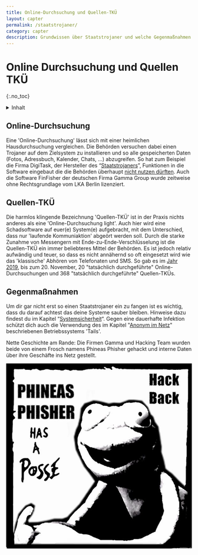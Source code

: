 ```yaml
---
title: Online-Durchsuchung und Quellen-TKÜ
layout: capter
permalink: /staatstrojaner/
category: capter
description: Grundwissen über Staatstrojaner und welche Gegenmaßnahmen du treffen kannst.
---
```

# Online Durchsuchung und Quellen TKÜ
{:.no_toc}

<details markdown="block">
  <summary>
    Inhalt
  </summary>
* TOC
{:toc}
</details>

## Online-Durchsuchung

Eine 'Online-Durchsuchung' lässt sich mit einer heimlichen Hausdurchsuchung vergleichen.
Die Behörden versuchen dabei einen Trojaner auf dem Zielsystem zu installieren und so alle gespeicherten Daten (Fotos, Adressbuch, Kalender, Chats, ...) abzugreifen.
So hat zum Beispiel die Firma DigiTask, der Hersteller des “[Staatstrojaners](https://youtu.be/8REBKuFGfk8)”, Funktionen in die Software eingebaut die die Behörden überhaupt [nicht nutzen dürften](https://www.ccc.de/de/updates/2011/staatstrojaner).
Auch die Software FinFisher der deutschen Firma Gamma Group wurde zeitweise ohne Rechtsgrundlage vom LKA Berlin lizenziert.

## Quellen-TKÜ

Die harmlos klingende Bezeichnung 'Quellen-TKÜ' ist in der Praxis nichts anderes als eine 'Online-Durchsuchung light'.
Auch hier wird eine Schadsoftware auf euer(e) System(e) aufgebracht, mit dem Unterschied, dass nur 'laufende Kommuniaktion' abgeört werden soll.
Durch die starke Zunahme von Messengern mit Ende-zu-Ende-Verschlüsselung ist die Quellen-TKÜ ein immer beliebteres Mittel der Behörden.
Es ist jedoch relativ aufwändig und teuer, so dass es nicht annähernd so oft eingesetzt wird wie das 'klassische' Abhören von Telefonaten und SMS.
So gab es im [Jahr 2019](https://netzpolitik.org/2020/justizstatistik-2019-die-polizei-setzt-taeglich-staatstrojaner-ein/), bis zum 20. November, 20 "tatsächlich durchgeführte" Online-Durchsuchungen und 368 "tatsächlich durchgeführte" Quellen-TKÜs.

## Gegenmaßnahmen

Um dir gar nicht erst so einen Staatstrojaner ein zu fangen ist es wichtig, dass du darauf achtest das deine Systeme sauber bleiben.
Hinweise dazu findest du im Kapitel “[Systemsicherheit](/systemsicherheit/)“.
Gegen eine dauerhafte Infektion schützt dich auch die Verwendung des im Kapitel "[Anonym im Netz](/anonym-im-netz/)" beschriebenen Betriebssystems 'Tails'.

Nette Geschichte am Rande: Die Firmen Gamma und Hacking Team wurden beide von einem Frosch namens Phineas Phisher gehackt und interne Daten über ihre Geschäfte ins Netz gestellt.

![](../assets/posts/phineas.jpg)
